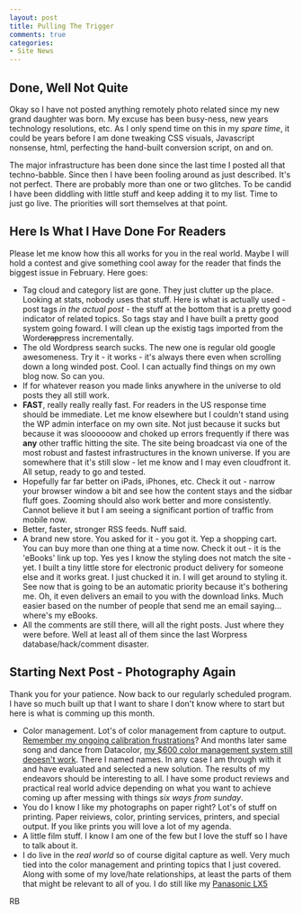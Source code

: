 ```yaml
---
layout: post
title: Pulling The Trigger
comments: true
categories:
- Site News
---
```

## Done, Well Not Quite
Okay so I have not posted anything remotely photo related since my new grand daughter was born. My excuse has been busy-ness, new years technology resolutions, etc. As I only spend time on this in my *spare time*, it could be years before I am done tweaking CSS visuals, Javascript nonsense, html, perfecting the hand-built conversion script, on and on.

The major infrastructure has been done since the last time I posted all that techno-babble. Since then I have been fooling around as just described. It's not perfect. There are probably more than one or two glitches. To be candid I have been diddling with little stuff and keep adding it to my list. Time to just go live. The priorities will sort themselves at that point.

## Here Is What I Have Done For Readers

Please let me know how this all works for you in the real world. Maybe I will hold a contest and give something cool away for the reader that finds the biggest issue in February. Here goes:

* Tag cloud and category list are gone. They just clutter up the place. Looking at stats, nobody uses that stuff. Here is what is actually used - post tags *in the actual post* - the stuff at the bottom that is a pretty good indicator of related topics. So tags stay and I have built a pretty good system going foward. I will clean up the existig tags imported from the Word~~crap~~press incrementally.
* The old Wordpress search sucks. The new one is regular old google awesomeness. Try it - it works - it's always there even when scrolling down a long winded post. Cool. I can actually find things on my own blog now. So can you.
* If for whatever reason you made links anywhere in the universe to old posts they all still work.
* **FAST**, really really really fast. For readers in the US response time should be immediate. Let me know elsewhere but I couldn't stand using the WP admin interface on my own site. Not just because it sucks but because it was sloooooow and choked up errors frequently if there was **any** other traffic hitting the site. The site being broadcast via one of the most robust and fastest infrastructures in the known universe. If you are somewhere that it's still slow - let me know and I may even cloudfront it. All setup, ready to go and tested.
* Hopefully far far better on iPads, iPhones, etc. Check it out - narrow your browser window a bit and see how the content stays and the sidbar fluff goes. Zooming should also work better and more consistently. Cannot believe it but I am seeing a significant portion of traffic from mobile now.
* Better, faster, stronger RSS feeds. Nuff said.
* A brand new store. You asked for it - you got it. Yep a shopping cart. You can buy more than one thing at a time now. Check it out - it is the 'eBooks' link up top. Yes yes I know the styling does not match the site - yet. I built a tiny little store for electronic product delivery for someone else and it works great. I just chucked it in. I will get around to styling it. See now that is going to be an automatic priority because it's bothering me. Oh, it even delivers an email to you with the download links. Much easier based on the number of people that send me an email saying… where's my eBooks.
* All the comments are still there, will all the right posts. Just where they were before. Well at least all of them since the last Worpress database/hack/comment disaster.

## Starting Next Post - Photography Again

Thank you for your patience. Now back to our regularly scheduled program. I have so much built up that I want to share I don't know where to start but here is what is comming up this month.

* Color management. Lot's of color management from capture to output. [Remember my ongoing calibration frustrations](http://photo.rwboyer.com/2011/06/02/whats-wrong-with-this-color-management-picture/)? And months later same song and dance from Datacolor, [my $600 color management system still deoesn't work](http://photo.rwboyer.com/2011/09/04/aperture-and-color-management-hopeless/). There I named names. In any case I am through with it and have evaluated and selected a new solution. The results of my endeavors should be interesting to all. I have some product reviews and practical real world advice depending on what you want to achieve coming up after messing with things *six ways from sunday*.
* You do I know I like my photographs on paper right? Lot's of stuff on printing. Paper reiviews, color, printing services, printers, and special output. If you like prints you will love a lot of my agenda.
* A little film stuff. I know I am one of the few but I love the stuff so I have to talk about it.
* I do live in the *real world* so of course digital capture as well. Very much tied into the color management and printing topics that I just covered. Along with some of my love/hate relationships, at least the parts of them that might be relevant to all of you. I do still like my [Panasonic LX5](http://www.amazon.com/gp/product/B003WJR69E/ref=as_li_ss_tl?ie=UTF8&tag=rbde-20&linkCode=as2&camp=1789&creative=390957&creativeASIN=B003WJR69E)

RB